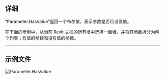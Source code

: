 ## 详细
“Parameter.HasValue”返回一个布尔值，表示参数是否已设置值。

在下面的示例中，从当前 Revit 文档的所有墙中选择一面墙，并将其参数拆分为两个列表；有值的参数和没有值的参数。
___
## 示例文件

![Parameter.HasValue](./Revit.Elements.Parameter.HasValue_img.jpg)

